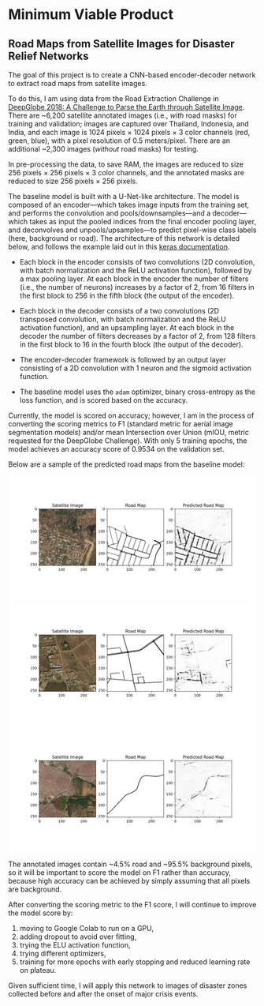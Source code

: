 # Minimum Viable Product
## Road Maps from Satellite Images for Disaster Relief Networks


The goal of this project is to create a CNN-based encoder-decoder network to extract road maps from satellite images.

To do this, I am using data from the Road Extraction Challenge in [DeepGlobe 2018: A Challenge to Parse the Earth through Satellite Image](https://arxiv.org/pdf/1805.06561.pdf). There are ~6,200 satellite annotated images (i.e., _with_ road masks) for training and validation; images are captured over Thailand, Indonesia, and India, and each image is 1024 pixels &times; 1024 pixels &times; 3 color channels (red, green, blue), with a pixel resolution of 0.5 meters/pixel. There are an additional ~2,300 images (_without_ road masks) for testing.

In pre-processing the data, to save RAM, the images are reduced to size 256 pixels &times; 256 pixels &times; 3 color channels, and the annotated masks are reduced to size 256 pixels &times; 256 pixels.

The baseline model is built with a U-Net-like architecture. The model is composed of an encoder&mdash;which takes image inputs from the training set, and performs the convolution and pools/downsamples&mdash;and a decoder&mdash;which takes as input the pooled indices from the final encoder pooling layer, and deconvolves and unpools/upsamples&mdash;to predict pixel-wise class labels (here, background or road). The architecture of this network is detailed below, and follows the example laid out in this [keras documentation](https://keras.io/examples/vision/oxford_pets_image_segmentation/).

- Each block in the encoder consists of two convolutions (2D convolution, with batch normalization and the ReLU activation function), followed by a max pooling layer. At each block in the encoder the number of filters (i.e., the number of neurons) increases by a factor of 2, from 16 filters in the first block to 256 in the fifth block (the output of the encoder).

- Each block in the decoder consists of a two convolutions (2D transposed convolution, with batch normalization and the ReLU activation function), and an upsampling layer.  At each block in the decoder the number of filters decreases by a factor of 2, from 128 filters in the first block to 16 in the fourth block (the output of the decoder).

- The encoder-decoder framework is followed by an output layer consisting of a 2D convolution with 1 neuron and the sigmoid activation function.

- The baseline model uses the `adam` optimizer, binary cross-entropy as the loss function, and is scored based on the accuracy.

Currently, the model is scored on accuracy; however, I am in the process of converting the scoring metrics to F1 (standard metric for aerial image segmentation models) and/or mean Intersection over Union (mIOU, metric requested for the DeepGlobe Challenge). With only 5 training epochs, the model achieves an accuracy score of 0.9534 on the validation set.

Below are a sample of the predicted road maps from the baseline model:
<p float="left" align="center">
  <img src="figures/predicted_road_map_1347.png" width="800" />
  <img src="figures/predicted_road_map_3747.png" width="800" />
  <img src="figures/predicted_road_map_5029.png" width="800" />
</p>

The annotated images contain ~4.5% road and ~95.5% background pixels, so it will be important to score the model on F1 rather than accuracy, because high accuracy can be achieved by simply assuming that all pixels are background.

After converting the scoring metric to the F1 score, I will continue to improve the model score by:
1. moving to Google Colab to run on a GPU,
2. adding dropout to avoid over fitting,
3. trying the ELU activation function,
4. trying different optimizers,
5. training for more epochs with early stopping and reduced learning rate on plateau.

Given sufficient time, I will apply this network to images of disaster zones collected before and after the onset of major crisis events.
